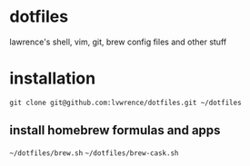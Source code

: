 # dotfiles
lawrence's shell, vim, git, brew config files and other stuff

# installation
`git clone git@github.com:lvwrence/dotfiles.git ~/dotfiles`

## install homebrew formulas and apps
`~/dotfiles/brew.sh`
`~/dotfiles/brew-cask.sh`
